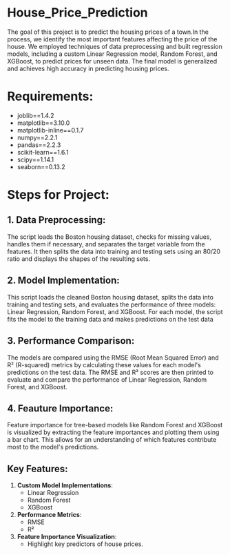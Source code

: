 # House_Price_Prediction
The goal of this project is to predict the housing prices of a town.In the process, we identify the most important features affecting the price of the house. We employed techniques of data preprocessing and built regression models, including a custom Linear Regression model, Random Forest, and XGBoost, to predict prices for unseen data.
The final model is generalized and achieves high accuracy in predicting housing prices.
# Requirements:
- joblib==1.4.2
- matplotlib==3.10.0
- matplotlib-inline==0.1.7
- numpy==2.2.1
- pandas==2.2.3
- scikit-learn==1.6.1
- scipy==1.14.1
- seaborn==0.13.2
# Steps for Project:
## 1. Data Preprocessing:
The script loads the Boston housing dataset, checks for missing values, handles them if necessary, and separates the target variable from the features. It then splits the data into training and testing sets using an 80/20 ratio and displays the shapes of the resulting sets.
## 2. Model Implementation:
This script loads the cleaned Boston housing dataset, splits the data into training and testing sets, and evaluates the performance of three models: Linear Regression, Random Forest, and XGBoost. For each model, the script fits the model to the training data and makes predictions on the test data
## 3. Performance Comparison:
The models are compared using the RMSE (Root Mean Squared Error) and R² (R-squared) metrics by calculating these values for each model's predictions on the test data. The RMSE and R² scores are then printed to evaluate and compare the performance of Linear Regression, Random Forest, and XGBoost.
## 4. Feauture Importance:
Feature importance for tree-based models like Random Forest and XGBoost is visualized by extracting the feature importances and plotting them using a bar chart. This allows for an understanding of which features contribute most to the model's predictions.
## Key Features:
1. **Custom Model Implementations**:
   - Linear Regression
   - Random Forest
   - XGBoost
2. **Performance Metrics**:
   - RMSE
   - R²
3. **Feature Importance Visualization**:
   - Highlight key predictors of house prices.



